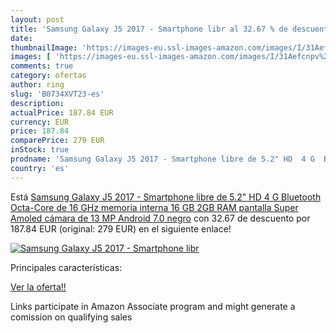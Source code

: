 ```yaml
---
layout: post
title: 'Samsung Galaxy J5 2017 - Smartphone libr al 32.67 % de descuento'
date: 
thumbnailImage: 'https://images-eu.ssl-images-amazon.com/images/I/31Aefcnpv%2BL._SL200_.jpg'
images: [ 'https://images-eu.ssl-images-amazon.com/images/I/31Aefcnpv%2BL._SL200_.jpg' ]
comments: true
category: ofertas
author: ring
slug: 'B0734XVT23-es'
description:
actualPrice: 187.84 EUR
currency: EUR
price: 187.84
comparePrice: 279 EUR
inStock: true
prodname: 'Samsung Galaxy J5 2017 - Smartphone libre de 5.2" HD  4 G  Bluetooth  Octa-Core de 16 GHz  memoria interna 16 GB  2GB RAM  pantalla Super Amoled  cámara de 13 MP  Android 7.0  negro'
country: 'es'
---
```


Está [Samsung Galaxy J5 2017 - Smartphone libre de 5.2" HD  4 G  Bluetooth  Octa-Core de 16 GHz  memoria interna 16 GB  2GB RAM  pantalla Super Amoled  cámara de 13 MP  Android 7.0  negro](https://www.amazon.es/dp/B0734XVT23/?tag=tolees-21) con 32.67 de descuento por 187.84 EUR (original: 279 EUR) en el siguiente enlace!

[![Samsung Galaxy J5 2017 - Smartphone libr](https://images-eu.ssl-images-amazon.com/images/I/31Aefcnpv%2BL._SL200_.jpg)](https://www.amazon.es/dp/B0734XVT23/?tag=tolees-21)

Principales características:


[Ver la oferta!!](https://www.amazon.es/dp/B0734XVT23/?tag=tolees-21)

Links participate in Amazon Associate program and might generate a comission on qualifying sales


